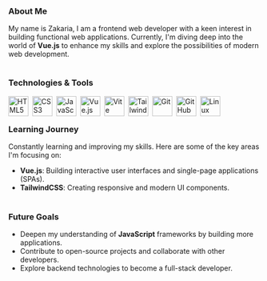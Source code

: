 ### About Me

My name is Zakaria, I am a frontend web developer with a keen interest in building functional web applications. Currently, I'm diving deep into the world of **Vue.js** to enhance my skills and explore the possibilities of modern web development.

#

### Technologies & Tools

<p align="left">
  <img src="https://cdn.jsdelivr.net/gh/devicons/devicon@latest/icons/html5/html5-original.svg" alt="HTML5" width="40" height="40" align="left" style="padding-right:5px;"/>
  <img src="https://cdn.jsdelivr.net/gh/devicons/devicon@latest/icons/css3/css3-original.svg" alt="CSS3" width="40" height="40" align="left" style="padding-right:5px;"/>
  <img src="https://cdn.jsdelivr.net/gh/devicons/devicon@latest/icons/javascript/javascript-original.svg" alt="JavaScript" width="40" height="40" align="left" style="padding-right:5px;"/>
  <img src="https://cdn.jsdelivr.net/gh/devicons/devicon@latest/icons/vuejs/vuejs-original.svg" alt="Vue.js" width="40" height="40" align="left" style="padding-right:5px;"/>
  <img src="https://cdn.jsdelivr.net/gh/devicons/devicon@latest/icons/vitejs/vitejs-original.svg" alt="Vite" width="40" height="40" align="left" style="padding-right:5px;"/>
  <img src="https://cdn.jsdelivr.net/gh/devicons/devicon@latest/icons/tailwindcss/tailwindcss-original.svg" alt="TailwindCSS" width="40" height="40" align="left" style="padding-right:5px;"/>
  <img src="https://cdn.jsdelivr.net/gh/devicons/devicon@latest/icons/git/git-original.svg" alt="Git" width="40" height="40" align="left" style="padding-right:5px;"/>
  <img src="https://cdn.jsdelivr.net/gh/devicons/devicon@latest/icons/github/github-original.svg" alt="GitHub" width="40" height="40" align="left" style="padding-right:5px;"/>
  <img src="https://cdn.jsdelivr.net/gh/devicons/devicon@latest/icons/linux/linux-original.svg" alt="Linux" width="40" height="40" align="left"/>
</p>

<br>

#

### Learning Journey

Constantly learning and improving my skills. Here are some of the key areas I'm focusing on:

- **Vue.js**: Building interactive user interfaces and single-page applications (SPAs).
- **TailwindCSS**: Creating responsive and modern UI components.

#

### Future Goals

- Deepen my understanding of **JavaScript** frameworks by building more applications.
- Contribute to open-source projects and collaborate with other developers.
- Explore backend technologies to become a full-stack developer.
